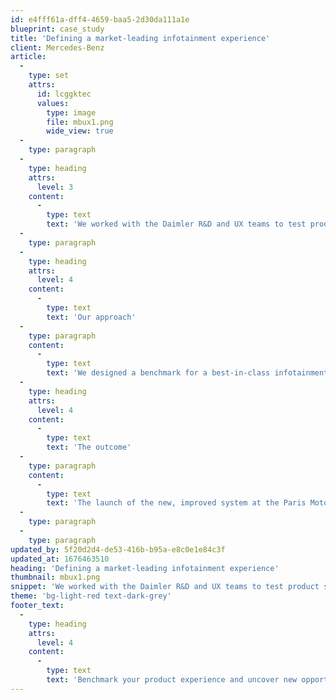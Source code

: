 ```yaml
---
id: e4fff61a-dff4-4659-baa5-2d30da111a1e
blueprint: case_study
title: 'Defining a market-leading infotainment experience'
client: Mercedes-Benz
article:
  -
    type: set
    attrs:
      id: lcggktec
      values:
        type: image
        file: mbux1.png
        wide_view: true
  -
    type: paragraph
  -
    type: heading
    attrs:
      level: 3
    content:
      -
        type: text
        text: 'We worked with the Daimler R&D and UX teams to test product simulations and make recommendations to improve the experience ahead of its global launch.'
  -
    type: paragraph
  -
    type: heading
    attrs:
      level: 4
    content:
      -
        type: text
        text: 'Our approach'
  -
    type: paragraph
    content:
      -
        type: text
        text: 'We designed a benchmark for a best-in-class infotainment experience. The scorecard included 180+ metrics ranging from system performance and content to accessibility and brand. We ran the simulation model, competitor systems and apps against the benchmark to uncover new opportunities to improve the user experience across key use cases.'
  -
    type: heading
    attrs:
      level: 4
    content:
      -
        type: text
        text: 'The outcome'
  -
    type: paragraph
    content:
      -
        type: text
        text: 'The launch of the new, improved system at the Paris Motor Show to rave reviews. An ongoing programme to continue to improve the experience across the vehicle for new use cases, including voice command and other connected applications.'
  -
    type: paragraph
  -
    type: paragraph
updated_by: 5f20d2d4-de53-416b-b95a-e8c0e1e84c3f
updated_at: 1676463510
heading: 'Defining a market-leading infotainment experience'
thumbnail: mbux1.png
snippet: 'We worked with the Daimler R&D and UX teams to test product simulations and make recommendations to improve the experience ahead of its global launch.'
theme: 'bg-light-red text-dark-grey'
footer_text:
  -
    type: heading
    attrs:
      level: 4
    content:
      -
        type: text
        text: 'Benchmark your product experience and uncover new opportunities to leapfrog the competition.'
---
```

